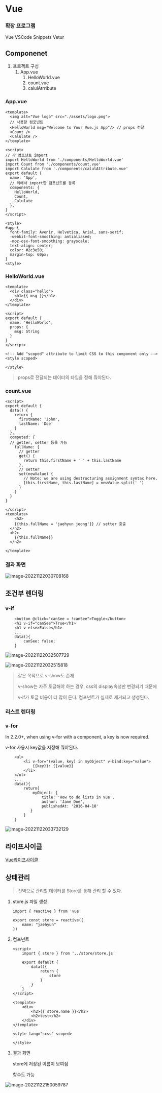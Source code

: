 # Vue

### 확장 프로그램
Vue VSCode Snippets
Vetur

## Componenet

1. 프로젝트 구성
   1. App.vue
      1. HelloWorld.vue
      2. count.vue
      3. calulAtrribute

### App.vue

```
<template>
  <img alt="Vue logo" src="./assets/logo.png">
  // 사용할 컴포넌트
  <HelloWorld msg="Welcome to Your Vue.js App"/> // props 전달
  <Count />
  <Calulate />
</template>

<script>
// 각 컴포넌트 import
import HelloWorld from './components/HelloWorld.vue'
import Count from './components/count.vue'
import Calulate from './components/calulAttribute.vue'
export default {
  name: 'App',
  // 위에서 import한 컴포넌트를 등록
  components: {
    HelloWorld,
    Count,
    Calulate
  },
}
</script>

<style>
#app {
  font-family: Avenir, Helvetica, Arial, sans-serif;
  -webkit-font-smoothing: antialiased;
  -moz-osx-font-smoothing: grayscale;
  text-align: center;
  color: #2c3e50;
  margin-top: 60px;
}
<style>
```



### HelloWorld.vue

```
<template>
  <div class="hello">
    <h1>{{ msg }}</h1>
  </div>
</template>

<script>
export default {
  name: 'HelloWorld',
  props: {
    msg: String
  }
}
</script>

<!-- Add "scoped" attribute to limit CSS to this component only -->
<style scoped>

</style>
```

> props로 전달되는 데이터의 타입을 정해 줘야된다.

### count.vue

```
<script>
export default {
  data() {
    return {
      firstName: 'John',
      lastName: 'Doe'
    }
  },
  computed: {
  // getter, setter 등록 가능
    fullName: {
      // getter
      get() {
        return this.firstName + ' ' + this.lastName
      },
      // setter
      set(newValue) {
        // Note: we are using destructuring assignment syntax here.
        [this.firstName, this.lastName] = newValue.split(' ')
      }
    }
  }
}

</script>
<template>
	<h2>
    {{this.fullName = 'jaehyun jeong'}} // setter 호출
  </h2>
  <h2>
    {{this.fullName}}
  </h2>

</template>
```



### 결과 화면

![image-20221122030708168](https://github.com/jaehyun0122/TIL/blob/master/VuePractice/asset/vue%EC%8B%A4%ED%96%89%ED%99%94%EB%A9%B4.png)

## 조건부 렌더링

### v-if

```
    <button @click="canSee = !canSee">Toggle</button>
    <h1 v-if="canSee">True</h1>
    <h1 v-else>False</h1>
    ...
    data(){
	    canSee: false;
    }
```

![image-20221122032507729](https://github.com/jaehyun0122/TIL/blob/master/VuePractice/asset/false.png)

![image-20221122032515818](https://github.com/jaehyun0122/TIL/blob/master/VuePractice/asset/true.png)

> 같은 목적으로 v-show도 존재
>
> v-show는 자주 토글해야 하는 경우, css의 display속성만 변경되기 때문에
>
> v-if가 토글 비용이 더 많이 든다. 컴포넌트가 실제로 제거되고 생성된다.

### 리스트 렌더링

### v-for

In 2.2.0+, when using v-for with a component, a key is now required.

v-for 사용시 key값을 지정해 줘야된다.

```
    <ul>
        <li v-for="(value, key) in myObject" v-bind:key="value">
            {{key}}: {{value}}
        </li>
    </ul>
    ...
    data(){
    	return{
        	myObject: {
                title: 'How to do lists in Vue',
                author: 'Jane Doe',
                publishedAt: '2016-04-10'
           }
    	}
    }
```

![image-20221122033732129](https://github.com/jaehyun0122/TIL/blob/master/VuePractice/asset/v-for.png)

## 라이프사이클

[Vue라이프사이클](https://vuejs.org/guide/essentials/lifecycle.html#lifecycle-diagram)



## 상태관리

> 전역으로 관리할 데이터를 Store를 통해 관리 할 수 있다.

1. store.js 파일 생성

   ```
   import { reactive } from 'vue'
   
   export const store = reactive({
       name: "jaehyun"
   })
   ```

2. 컴포넌트

   ```
   <script>
       import { store } from '../store/store.js'
   
       export default {
           data(){
               return {
                   store
               }
           }
       }
   </script>
   
   <template>
       <div>
           <h2>{{ store.name }}</h2>
           <h2>test</h2>
       </div>
   </template>
   
   <style lang="scss" scoped>
   
   </style>
   ```

3. 결과 화면

   store에 저장된 이름이 보여짐

   함수도 가능

![image-20221122150059787](https://github.com/jaehyun0122/TIL/blob/master/VuePractice/asset/storeTest.png)

